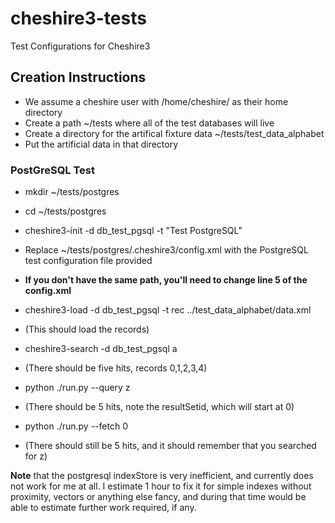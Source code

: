 # cheshire3-tests
Test Configurations for Cheshire3

## Creation Instructions


* We assume a cheshire user with /home/cheshire/ as their home directory
* Create a path ~/tests where all of the test databases will live
* Create a directory for the artifical fixture data ~/tests/test_data_alphabet
* Put the artificial data in that directory

### PostGreSQL Test

* mkdir ~/tests/postgres
* cd ~/tests/postgres
* cheshire3-init -d db_test_pgsql -t "Test PostgreSQL"

* Replace ~/tests/postgres/.cheshire3/config.xml with the PostgreSQL test configuration file provided
* __If you don't have the same path, you'll need to change line 5 of the config.xml__

* cheshire3-load -d db_test_pgsql -t rec ../test_data_alphabet/data.xml 
* (This should load the records)

* cheshire3-search -d db_test_pgsql a
* (There should be five hits, records 0,1,2,3,4)

* python ./run.py --query z
* (There should be 5 hits, note the resultSetid, which will start at 0)

* python ./run.py --fetch 0
* (There should still be 5 hits, and it should remember that you searched for z)

__Note__ that the postgresql indexStore is very inefficient, and currently does not work for me at all.  I estimate 1 hour to fix it for simple indexes without proximity, vectors or anything else fancy, and during that time would be able to estimate further work required, if any.

